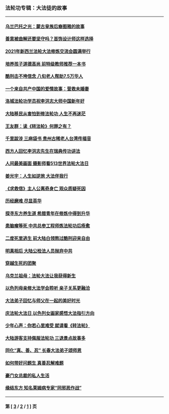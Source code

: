 ### 法轮功专辑：大法徒的故事
---
#### [乌兰巴托之光：蒙古皇族后裔图雅的故事](../../pages/nf1147481/n13155759.md?01120430) 
#### [善意被曲解还要坚守吗？首饰设计师这样选择](../../pages/nf1147481/n13077575.md?01120430) 
#### [2021年新西兰法轮大法修炼交流会圆满举行](../../pages/nf1147481/n13033149.md?01120430) 
#### [培养孩子道德高尚 前特级教师推荐一本书](../../pages/nf1147481/n12938640.md?01120430) 
#### [酷刑击不垮信念 八旬老人帮助7.5万华人](../../pages/nf1147481/n12880712.md?01120430) 
#### [一个来自共产中国的爱情故事：营救未婚妻](../../pages/nf1147481/n12778386.md?01120430) 
#### [洛城法轮功学员祝李洪志大师中国新年好](../../pages/nf1147481/n12724685.md?01120430) 
#### [大陆移民从害怕到修法轮功 人生不再迷茫](../../pages/nf1147481/n12414325.md?01120430) 
#### [王友群：读《转法轮》何罪之有？](../../pages/nf1147481/n12408647.md?01120430) 
#### [千里跋涉 三麻袋书 贵州古稀老人台湾传福音](../../pages/nf1147481/n12198750.md?01120430) 
#### [西方人回忆李洪志先生在瑞典传功讲法](../../pages/nf1147481/n12099607.md?01120430) 
#### [人间最美画面 摄影师看513世界法轮大法日](../../pages/nf1147481/n12094118.md?01120430) 
#### [姜光宇：人生如逆旅 大法伴我行](../../pages/nf1147481/n12088664.md?01120430) 
#### [《求救信》主人公离奇身亡 观众质疑死因](../../pages/nf1147481/n11845215.md?01120430) 
#### [历经磨难 尽显英华](../../pages/nf1147481/n11723297.md?01120430) 
#### [探寻东方养生道 希腊青年在修炼中得到升华](../../pages/nf1147481/n11494502.md?01120430) 
#### [患脑瘤等死 中共总参工程师炼法轮功后痊愈](../../pages/nf1147481/n11466682.md?01120430) 
#### [二度死里逃生 前大陆白领熬过酷刑迎来自由](../../pages/nf1147481/n11368594.md?01120430) 
#### [明真相后 大陆公检法人员抛弃中共](../../pages/nf1147481/n11358618.md?01120430) 
#### [穿越生死的团聚](../../pages/nf1147481/n11258922.md?01120430) 
#### [乌克兰祖母：法轮大法让我获得新生](../../pages/nf1147481/n11269457.md?01120430) 
#### [以色列母亲修大法学会聆听 亲子关系更融洽](../../pages/nf1147481/n11268195.md?01120430) 
#### [大法弟子回忆与师父在一起的美好时光](../../pages/nf1147481/n11267759.md?01120430) 
#### [庆法轮大法日 以色列女画家感悟大法指引方向](../../pages/nf1147481/n11267735.md?01120430) 
#### [少年心声：你若心里难受 就请看《转法轮》](../../pages/nf1147481/n11267496.md?01120430) 
#### [大陆游客支持佩服法轮功 三退景点故事多](../../pages/nf1147481/n11267378.md?01120430) 
#### [同化“真、善、忍” 长春大法弟子颂师恩](../../pages/nf1147481/n11266497.md?01120430) 
#### [如何带好问题生 真善忍解难题](../../pages/nf1147481/n11243655.md?01120430) 
#### [豪门女总裁的私人生活](../../pages/nf1147481/n10127794.md?01120430) 
#### [缘结东方 知名莱姆病专家“同邪恶作战”](../../pages/nf1147481/n10682468.md?01120430) 

---
#### 第 [ [3](./3.md?01120430) / [2](./2.md?01120430) / [1](./1.md?01120430) ] 页
